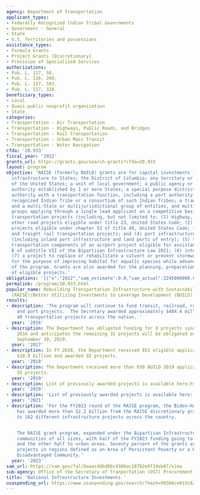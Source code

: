 ```yaml
---
agency: Department of Transportation
applicant_types:
- Federally Recognized lndian Tribal Governments
- Government - General
- State
- U.S. Territories and possessions
assistance_types:
- Formula Grants
- Project Grants (Discretionary)
- Provision of Specialized Services
authorizations:
- Pub. L. 117, 58.
- Pub. L. 116, 260.
- Pub. L. 117, 103.
- Pub. L. 117, 328.
beneficiary_types:
- Local
- Quasi-public nonprofit organization
- State
categories:
- Transportation - Air Transportation
- Transportation - Highways, Public Roads, and Bridges
- Transportation - Rail Transportation
- Transportation - Urban Mass Transit
- Transportation - Water Navigation
cfda: '20.933'
fiscal_year: '2022'
grants_url: https://grants.gov/search-grants?cfda=20.933
layout: program
objective: 'RAISE (formerly BUILD) grants are for capital investments in surface transportation
  infrastructure to States; the District of Columbia; any territory or possession
  of the United States; a unit of local government; a public agency or publicly chartered
  authority established by 1 or more States; a special purpose district or public
  authority with a transportation function, including a port authority; a federally
  recognized Indian Tribe or a consortium of such Indian Tribes; a transit agency;
  and a multi-State or multijurisdictional group of entities, and multi-State or multijurisdictional
  groups applying through a single lead applicant on a competitive basis for surface
  transportation projects (including, but not limited to: (1) Highway, bridge, or
  other road projects eligible under title 23, United States Code; (2) public transportation
  projects eligible under chapter 53 of title 49, United States Code; (3) passenger
  and freight rail transportation projects; and (4) port infrastructure investments
  (including inland port infrastructure and land ports of entry); (5) the surface
  transportation components of an airport project eligible for assistance under part
  B of subtitle VII of the Bipartisan Infrastructure Law 2021; (6) intermodal projects;
  (7) a project to replace or rehabilitate a culvert or prevent stormwater runoff
  for the purpose of improving habitat for aquatic species while advancing the goals
  of the program. Grants are also awarded for the planning, preparation or design
  of eligible projects.'
obligations: '[{"x":"2022","sam_estimate":0.0,"sam_actual":2245000000.0,"usa_spending_actual":1281290725.57},{"x":"2023","sam_estimate":2330907467.0,"sam_actual":0.0,"usa_spending_actual":139739317.93},{"x":"2024","sam_estimate":2275000000.0,"sam_actual":0.0,"usa_spending_actual":1358261967.1}]'
permalink: /program/20.933.html
popular_name: Rebuilding Transportation Infrastructure with Sustainability and Equity
  (RAISE)/Better Utilizing Investments to Leverage Development (BUILD) Grants
results:
- description: 'The program will continue to fund transit, railroad, road, bicycle/pedestrian,
    and port projects.  The Secretary awarded approximately $484.4 million to fund
    40 transportation projects across the nation. '
  year: '2016'
- description: The Department has obligated funding for 8 projects since July 29,
    2016 and anticipates the remaining 32 projects will be obligated on or before
    September 30, 2019.
  year: '2017'
- description: In FY 2018, the Department received 851 eligible applications requesting
    $10.9 billion and awarded 92 projects.
  year: '2018'
- description: The Department received more than 650 BUILD 2019 applications and awarded
    55 projects.
  year: '2019'
- description: List of previously awarded projects is available here:https://www.transportation.gov/policy-initiatives/build/build-2020-awards
  year: '2020'
- description: 'List of previously awarded projects is available here: https://www.transportation.gov/RAISEgrants'
  year: '2021'
- description: 'For the FY2023 round of the RAISE program, the Biden-Harris Administration
    has awarded more than $2.2 billion from the RAISE discretionary grant program
    to 162 different infrastructure projects across the country.


    The RAISE grant program, expanded under the Bipartisan Infrastructure Law, supports
    communities of all sizes, with half of the FY2023 funding going to rural areas
    and the other half to urban areas. Seventy percent of the grants are going to
    projects in regions defined as an Area of Persistent Poverty or a Historically
    Disadvantaged Community.'
  year: '2023'
sam_url: https://sam.gov/fal/8aaac4dbd0bc4388ac18782e8f14eb07/view
sub-agency: Office of the Secretary of Tranportation (OST) Procurement Operations
title: 'National Infrastructure Investments '
usaspending_url: https://www.usaspending.gov/search/?hash=993b6ce015c62ce6e8ab1307ab9e9343
---
```

